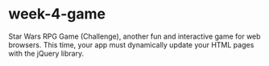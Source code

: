 # week-4-game
 Star Wars RPG Game (Challenge), another fun and interactive game for web browsers. This time, your app must dynamically update your HTML pages with the jQuery library.

